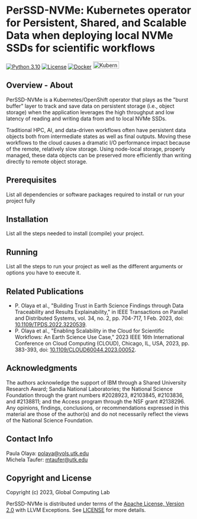 # PerSSD-NVMe: Kubernetes operator for Persistent, Shared, and Scalable Data when deploying local NVMe SSDs for scientific workflows
<a href="https://www.python.org/downloads/release/python-310/"><img alt="Python 3.10" src="https://img.shields.io/badge/Python-3.10-3776AB.svg?style=flat&logo=python&logoColor=white"></a>
<a href="https://opensource.org/licenses/Apache-2.0"><img alt="License" src="https://img.shields.io/badge/License-Apache_2.0-green.svg"></a>
<a href="https://www.docker.com"><img alt="Docker" src="https://badges.aleen42.com/src/docker.svg"></a>
<a href="https://kubernetes.io/"><img alt="Kubernetes" src="https://img.shields.io/badge/kubernetes-%23326ce5.svg?style=for-the-badge&logo=kubernetes&logoColor=white" width="70" height="20"></a>

## Overview - About
PerSSD-NVMe is a Kubernetes/OpenShift operator that plays as the "burst buffer" layer to track and save data on persistent storage (i.e., object storage) when the application leverages the high throughput and low latency of reading and writing data from and to local NVMe SSDs. 

Traditional HPC, AI, and data-driven workflows often have persistent data objects both from intermediate states as well as final outputs. Moving these workflows to the cloud causes a dramatic I/O performance impact because of the remote, relatively slow storage. Using node-local storage, properly managed, these data objects can be preserved more efficiently than writing directly to remote object storage.

## Prerequisites
List all dependencies or software packages required to install or run your project fully

## Installation
List all the steps needed to install (compile) your project.

## Running
List all the steps to run your project as well as the different arguments or options you have to execute it.

## Related Publications
* P. Olaya et al., "Building Trust in Earth Science Findings through Data Traceability and Results Explainability," in IEEE Transactions on Parallel and Distributed Systems, vol. 34, no. 2, pp. 704-717, 1 Feb. 2023, doi: [10.1109/TPDS.2022.3220539](https://ieeexplore.ieee.org/abstract/document/9942337).
* P. Olaya et al., "Enabling Scalability in the Cloud for Scientific Workflows: An Earth Science Use Case," 2023 IEEE 16th International Conference on Cloud Computing (CLOUD), Chicago, IL, USA, 2023, pp. 383-393, doi: [10.1109/CLOUD60044.2023.00052](https://ieeexplore.ieee.org/document/10255013). 

## Acknowledgments
The authors acknowledge the support of IBM through a Shared University Research Award; Sandia National Laboratories; the National Science Foundation through the grant numbers #2028923, #2103845, #2103836, and #2138811; and the Access program through the NSF grant #2138296.
Any opinions, findings, conclusions, or recommendations expressed in this material are those of the author(s) and do not necessarily reflect the views of the National Science Foundation. 

## Contact Info
Paula Olaya: polaya@vols.utk.edu  
Michela Taufer: mtaufer@utk.edu

## Copyright and License 
Copyright (c) 2023, Global Computing Lab

PerSSD-NVMe is distributed under terms of the [Apache License, Version 2.0](http://www.apache.org/licenses/LICENSE-2.0) with LLVM Exceptions.
See [LICENSE](https://github.com/TauferLab/pers-nvme/blob/main/LICENSE) for more details.

